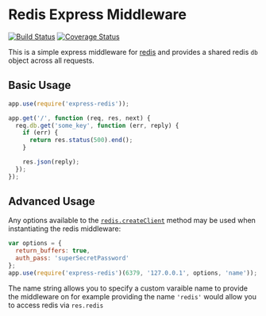 # Redis Express Middleware

[![Build Status](https://travis-ci.org/elliotttf/express-redis.svg?branch=master)](https://travis-ci.org/elliotttf/express-redis)
[![Coverage Status](https://coveralls.io/repos/elliotttf/express-redis/badge.svg?branch=master&service=github)](https://coveralls.io/github/elliotttf/express-redis?branch=master)

This is a simple express middleware for [redis](https://www.npmjs.org/package/redis)
and provides a shared redis `db` object across all requests.

## Basic Usage

```javascript
app.use(require('express-redis'));

app.get('/', function (req, res, next) {
  req.db.get('some_key', function (err, reply) {
    if (err) {
      return res.status(500).end();
    }

    res.json(reply);
  });
});
```

## Advanced Usage

Any options available to the [`redis.createClient`](https://github.com/mranney/node_redis#rediscreateclient)
method may be used when instantiating the redis middleware:

```javascript
var options = {
  return_buffers: true,
  auth_pass: 'superSecretPassword'
};
app.use(require('express-redis')(6379, '127.0.0.1', options, 'name'));
```

The name string allows you to specify a custom varaible name to provide the middleware on
for example providing the name `'redis'` would allow you to access redis via `res.redis`

